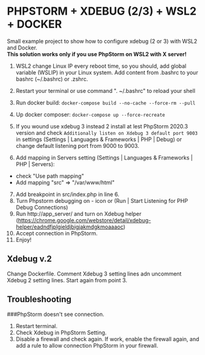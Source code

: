 # PHPSTORM + XDEBUG (2/3) + WSL2 + DOCKER
Small example project to show how to configure xdebug (2 or 3) with WSL2 and Docker.  
**This solution works only if you use PhpStorm on WSL2 with X server!**

1. WSL2 change Linux IP every reboot time, so you should, add global variable (WSLIP) in your Linux system. Add content from .bashrc to your bashrc (~/.bashrc) or .zshrc.
2. Restart your terminal or use command ". ~/.bashrc" to reload your shell
3. Run docker build:
`
   docker-compose build --no-cache --force-rm --pull
`
4. Up docker composer:
`
   docker-compose up --force-recreate
`
5. If you wound use xdebug 3 instead 2 install at lest PhpStorm 2020.3 version and check
   `Additionally listen on Xdebug 3 default port 9003` in settings (Settings | Languages & Frameworks | PHP | Debug) or change default listening port from 9000 to 9003.
   
6. Add mapping in Servers setting (Settings | Languages & Frameworks | PHP | Servers):
- check "Use path mapping"
- Add mapping "src" => "/var/www/html"

7. Add breakpoint in src/index.php in line 6.
8. Turn Phpstorm debugging on - icon or (Run | Start Listening for PHP Debug Connections)
9. Run http://app_server/ and turn on Xdebug helper (https://chrome.google.com/webstore/detail/xdebug-helper/eadndfjplgieldjbigjakmdgkmoaaaoc)
10. Accept connection in PhpStorm.
11. Enjoy!

## Xdebug v.2
Change Dockerfile. Comment Xdebug 3 setting lines adn uncomment Xdebug 2 setting lines. Start again from point 3.

## Troubleshooting
###PhpStorm doesn't see connection.  
1. Restart terminal.
2. Check Xdebug in PhpStorm Setting.
3. Disable a firewall and check again. If work, enable the firewall again, and add a rule to allow connection PhpStorm in your firewall.